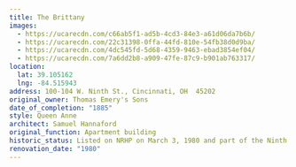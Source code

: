 ```yaml
---
title: The Brittany
images:
  - https://ucarecdn.com/c66ab5f1-ad5b-4cd3-84e3-a61d06da7b6b/
  - https://ucarecdn.com/22c31398-0ffa-44fd-810e-54fb38d0d9ba/
  - https://ucarecdn.com/4dc545fd-5d68-4359-9463-ebad3854ef04/
  - https://ucarecdn.com/7a6dd2b8-a909-47fe-87c9-b901ab763317/
location:
  lat: 39.105162
  lng: -84.515943
address: 100-104 W. Ninth St., Cincinnati, OH  45202
original_owner: Thomas Emery's Sons
date_of_completion: "1885"
style: Queen Anne
architect: Samuel Hannaford
original_function: Apartment building
historic_status: Listed on NRHP on March 3, 1980 and part of the Ninth Street Historic District
renovation_date: "1980"
---
```

